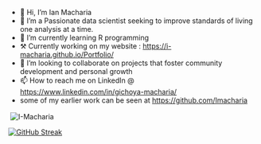 - 👋 Hi, I’m Ian Macharia
- 👀 I’m a Passionate data scientist seeking to improve standards of living one analysis at a time. 
- 🌱 I’m currently learning R programming
- ⚒ Currently working on my website : https://i-macharia.github.io/Portfolio/
- 💞️ I’m looking to collaborate on projects that foster community development and personal growth
- 📫 How to reach me on LinkedIn @ https://www.linkedin.com/in/gichoya-macharia/
- some of my earlier work can be seen at https://github.com/Imacharia

<p>&nbsp;<img align="center" src="https://github-readme-stats.vercel.app/api?username=I-macharia&show_icons=true&locale=en" alt="I-Macharia" /></p>

<a href="https://git.io/streak-stats"><img src="https://github-readme-streak-stats.herokuapp.com?user=i-macharia&mode=weekly" alt="GitHub Streak" /></a>

<!---
I-Macharia/I-Macharia is a ✨ special ✨ repository because its `README.md` (this file) appears on your GitHub profile.
You can click the Preview link to take a look at your changes.
--->

